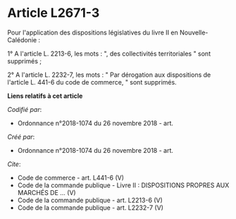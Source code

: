 # Article L2671-3

Pour l'application des dispositions législatives du livre II en Nouvelle-Calédonie : 

1° A l'article L. 2213-6, les mots : ", des collectivités territoriales " sont supprimés ; 

2° A l'article L. 2232-7, les mots : " Par dérogation aux dispositions de l'article L. 441-6 du code de commerce, " sont
supprimés.

**Liens relatifs à cet article**

_Codifié par_:

  - Ordonnance n°2018-1074 du 26 novembre 2018 - art.

_Créé par_:

  - Ordonnance n°2018-1074 du 26 novembre 2018 - art.

_Cite_:

  - Code de commerce - art. L441-6 (V)
  - Code de la commande publique -  Livre II : DISPOSITIONS PROPRES AUX MARCHÉS DE ... (V)
  - Code de la commande publique - art. L2213-6 (V)
  - Code de la commande publique - art. L2232-7 (V)
